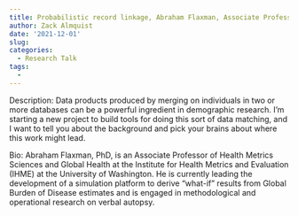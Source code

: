 ```yaml
---
title: Probabilistic record linkage, Abraham Flaxman, Associate Professor of Global Health at the Institute for Health Metrics and Evaluation (IHME) at the University of Washington
author: Zack Almquist
date: '2021-12-01'
slug: 
categories:
  - Research Talk
tags:
  - 
---
```


Description: Data products produced by merging on individuals in two or more databases can be a powerful ingredient in demographic research.  I’m starting a new project to build tools for doing this sort of data matching, and I want to tell you about the background and pick your brains about where this work might lead.

 

Bio: Abraham Flaxman, PhD, is an Associate Professor of Health Metrics Sciences and Global Health at the Institute for Health Metrics and Evaluation (IHME) at the University of Washington. He is currently leading the development of a simulation platform to derive “what-if” results from Global Burden of Disease estimates and is engaged in methodological and operational research on verbal autopsy.

 